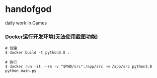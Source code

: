 # handofgod
daily work in Games

### Docker运行开发环境(无法使用截图功能)
```
# 创建
$ docker build -t python3.8 .

# 执行
$ docker run -it --rm -v "$PWD/src":/app/src -w /app/src python3.8 python main.py
```
